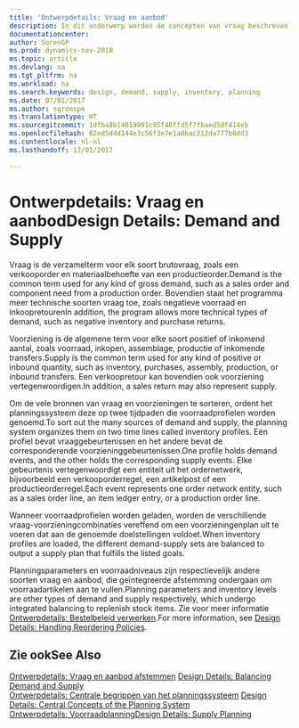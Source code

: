 ```yaml
---
title: 'Ontwerpdetails: Vraag en aanbod'
description: In dit onderwerp worden de concepten van vraag beschreven, de verzamelterm voor elk soort brutovraag, zoals een verkooporder en materiaalbehoefte van een productieorder.
documentationcenter: 
author: SorenGP
ms.prod: dynamics-nav-2018
ms.topic: article
ms.devlang: na
ms.tgt_pltfrm: na
ms.workload: na
ms.search.keywords: design, demand, supply, inventory, planning
ms.date: 07/01/2017
ms.author: sgroespe
ms.translationtype: HT
ms.sourcegitcommit: 1dfba8b14019991c95f40ffd5f7fbaed5df414eb
ms.openlocfilehash: 02ed5d4d144e3c56f3e7e1a0bac212da777b8dd3
ms.contentlocale: nl-nl
ms.lasthandoff: 12/01/2017

---
```

# <a name="design-details-demand-and-supply"></a><span data-ttu-id="9f63d-103">Ontwerpdetails: Vraag en aanbod</span><span class="sxs-lookup"><span data-stu-id="9f63d-103">Design Details: Demand and Supply</span></span>
<span data-ttu-id="9f63d-104">Vraag is de verzamelterm voor elk soort brutovraag, zoals een verkooporder en materiaalbehoefte van een productieorder.</span><span class="sxs-lookup"><span data-stu-id="9f63d-104">Demand is the common term used for any kind of gross demand, such as a sales order and component need from a production order.</span></span> <span data-ttu-id="9f63d-105">Bovendien staat het programma meer technische soorten vraag toe, zoals negatieve voorraad en inkoopretouren</span><span class="sxs-lookup"><span data-stu-id="9f63d-105">In addition, the program allows more technical types of demand, such as negative inventory and purchase returns.</span></span>  
  
<span data-ttu-id="9f63d-106">Voorziening is de algemene term voor elke soort positief of inkomend aantal, zoals voorraad, inkopen, assemblage, productie of inkomende transfers.</span><span class="sxs-lookup"><span data-stu-id="9f63d-106">Supply is the common term used for any kind of positive or inbound quantity, such as inventory, purchases, assembly, production, or inbound transfers.</span></span> <span data-ttu-id="9f63d-107">Een verkoopretour kan bovendien ook voorziening vertegenwoordigen.</span><span class="sxs-lookup"><span data-stu-id="9f63d-107">In addition, a sales return may also represent supply.</span></span>  
  
<span data-ttu-id="9f63d-108">Om de vele bronnen van vraag en voorzieningen te sorteren, ordent het planningssysteem deze op twee tijdpaden die voorraadprofielen worden genoemd.</span><span class="sxs-lookup"><span data-stu-id="9f63d-108">To sort out the many sources of demand and supply, the planning system organizes them on two time lines called inventory profiles.</span></span> <span data-ttu-id="9f63d-109">Eén profiel bevat vraaggebeurtenissen en het andere bevat de corresponderende voorzieninggebeurtenissen.</span><span class="sxs-lookup"><span data-stu-id="9f63d-109">One profile holds demand events, and the other holds the corresponding supply events.</span></span> <span data-ttu-id="9f63d-110">Elke gebeurtenis vertegenwoordigt een entiteit uit het ordernetwerk, bijvoorbeeld een verkooporderregel, een artikelpost of een productieorderregel.</span><span class="sxs-lookup"><span data-stu-id="9f63d-110">Each event represents one order network entity, such as a sales order line, an item ledger entry, or a production order line.</span></span>  
  
<span data-ttu-id="9f63d-111">Wanneer voorraadprofielen worden geladen, worden de verschillende vraag-voorzieningcombinaties vereffend om een voorzieningenplan uit te voeren dat aan de genoemde doelstellingen voldoet.</span><span class="sxs-lookup"><span data-stu-id="9f63d-111">When inventory profiles are loaded, the different demand-supply sets are balanced to output a supply plan that fulfills the listed goals.</span></span>  
  
<span data-ttu-id="9f63d-112">Planningsparameters en voorraadniveaus zijn respectievelijk andere soorten vraag en aanbod, die geïntegreerde afstemming ondergaan om voorraadartikelen aan te vullen.</span><span class="sxs-lookup"><span data-stu-id="9f63d-112">Planning parameters and inventory levels are other types of demand and supply respectively, which undergo integrated balancing to replenish stock items.</span></span> <span data-ttu-id="9f63d-113">Zie voor meer informatie [Ontwerpdetails: Bestelbeleid verwerken](design-details-handling-reordering-policies.md).</span><span class="sxs-lookup"><span data-stu-id="9f63d-113">For more information, see [Design Details: Handling Reordering Policies](design-details-handling-reordering-policies.md).</span></span>  
  
## <a name="see-also"></a><span data-ttu-id="9f63d-114">Zie ook</span><span class="sxs-lookup"><span data-stu-id="9f63d-114">See Also</span></span>  
<span data-ttu-id="9f63d-115">[Ontwerpdetails: Vraag en aanbod afstemmen](design-details-balancing-demand-and-supply.md) </span><span class="sxs-lookup"><span data-stu-id="9f63d-115">[Design Details: Balancing Demand and Supply](design-details-balancing-demand-and-supply.md) </span></span>  
<span data-ttu-id="9f63d-116">[Ontwerpdetails: Centrale begrippen van het planningssysteem](design-details-central-concepts-of-the-planning-system.md) </span><span class="sxs-lookup"><span data-stu-id="9f63d-116">[Design Details: Central Concepts of the Planning System](design-details-central-concepts-of-the-planning-system.md) </span></span>  
[<span data-ttu-id="9f63d-117">Ontwerpdetails: Voorraadplanning</span><span class="sxs-lookup"><span data-stu-id="9f63d-117">Design Details: Supply Planning</span></span>](design-details-supply-planning.md)
